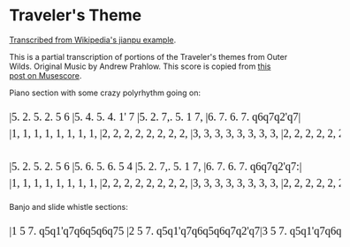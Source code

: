 # Traveler's Theme
[Transcribed from Wikipedia's jianpu example](https://en.wikipedia.org/wiki/Numbered_musical_notation#Examples).


<style>
@font-face {
    font-family: Jianpu;
    src: url("../JianpuASCII.ttf ");
}
.jianpublock {
    font-family: Jianpu;
    line-height: 1.5 !important;
    font-size: 20px !important;
}
</style>

This is a partial transcription of portions of the Traveler's themes from Outer Wilds.
Original Music by Andrew Prahlow.
This score is copied from [this post on Musescore](https://musescore.com/user/28224604/scores/5714184).

Piano section with some crazy polyrhythm going on:

<pre class="jianpublock" rows="6" style="width: 100%; min-width: 30em;" spellcheck="False">
|5. 2. 5. 2. 5 6 |5. 4. 5. 4. 1' 7 |5. 2. 7,. 5. 1 7, |6. 7. 6. 7. q6q7q2'q7|
|1, 1, 1, 1, 1, 1, 1, 1, |2, 2, 2, 2, 2, 2, 2, 2, |3, 3, 3, 3, 3, 3, 3, 3, |2, 2, 2, 2, 2, 2, 2, 2, |

|5. 2. 5. 2. 5 6 |5. 6. 5. 6. 5 4 |5. 2. 7,. 5. 1 7, |6. 7. 6. 7. q6q7q2'q7:|
|1, 1, 1, 1, 1, 1, 1, 1, |2, 2, 2, 2, 2, 2, 2, 2, |3, 3, 3, 3, 3, 3, 3, 3, |2, 2, 2, 2, 2, 2, 2, 2, :|
</pre>


Banjo and slide whistle sections:

<pre class="jianpublock" rows="2" style="width: 100%; min-width: 30em;" spellcheck="False">
|1 5 7. q5q1'q7q6q5q6q75 |2 5 7. q5q1'q7q6q5q6q7q2'q7|3 5 7. q5q1'q7q6q5q6q75 |2 5 7. q5q1'q7q6q5q6q7q2'q7:||
</pre>

<!--1 5 7. q5q1'q7q6q5q6q75 |2 5 7. q5q1'q7q6q5q6q7q2'q7|
|3 5 7. q1'q7q6q5q6q75 |2 5 7. q5q1'q7q6q5q6q7q2'q7|-->